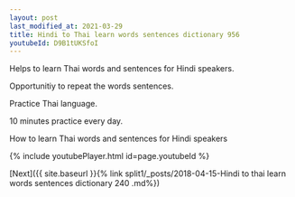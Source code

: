 ```yaml
---
layout: post
last_modified_at: 2021-03-29
title: Hindi to Thai learn words sentences dictionary 956 
youtubeId: D9B1tUKSfoI
---
```

 
 
Helps to learn Thai words and sentences for Hindi speakers.

Opportunitiy to repeat the words sentences. 

Practice Thai language. 
 
10 minutes practice every day. 
 
How to learn Thai words and sentences for Hindi speakers 
 
{% include youtubePlayer.html id=page.youtubeId %}
 
 
[Next]({{ site.baseurl }}{% link  split1/_posts/2018-04-15-Hindi to thai learn words sentences dictionary 240 .md%})
 
